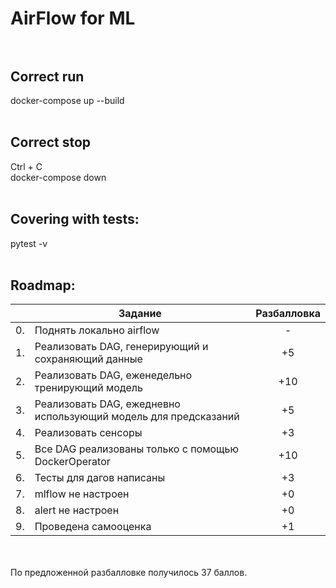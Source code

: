 # AirFlow for ML<br><br>

## Correct run<br>
docker-compose up --build
<br><br>
## Correct stop<br>
Ctrl + C<br>
docker-compose down
<br><br>
## Covering with tests:<br>
pytest -v
<br>
<br>
## Roadmap:

|  |Задание|Разбалловка|
|---|-------------------------------------------------------------------------------------------------------------|:-------------:|
|0.|Поднять локально airflow|-|
|1.|Реализовать DAG, генерирующий и сохраняющий данные|+5|
|2.|Реализовать DAG, еженедельно тренирующий модель|+10|
|3.|Реализовать DAG, ежедневно использующий модель для предсказаний|+5|
|4.|Реализовать сенсоры|+3|
|5.|Все DAG реализованы только с помощью DockerOperator|+10|
|6.|Тесты для дагов написаны|+3|
|7.|mlflow не настроен|+0|
|8.|alert не настроен|+0|
|9.|Проведена самооценка|+1|
<br>
<br>
По предложенной разбалловке получилось 37 баллов.
<br>
<br>
